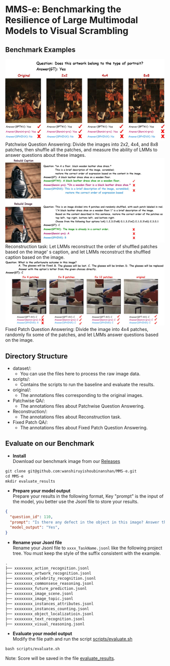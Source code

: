 # MMS-e: Benchmarking the Resilience of Large Multimodal Models to Visual Scrambling
## Benchmark Examples
![Demo1](imgs/lab1.jpeg)
Patchwise Question Answering: Divide the images into 2x2, 4x4, and 8x8 patches, then shuffle all the patches, and measure the ability of LMMs to answer questions about these images. 
![Demo2](imgs/lab2.jpeg)
Reconstruction task: Let LMMs reconstruct the order of shuffled patches based on the image' s caption, and let LMMs reconstruct the shuffled caption based on the image. 
![Demo3](imgs/lab3.jpeg)
Fixed Patch Question Answering: Divide the image into 4x4 patches, randomly fix some of the patches, and let LMMs answer questions based on the image.

## Directory Structure
- dataset/:
  - You can use the files here to process the raw image data.
- scripts/:
  - Contains the scripts to run the baseline and evaluate the results.
- original/:
  - The annotations files corresponding to the original images.
- Patchwise QA/:
  - The annotations files about Patchwise Question Answering.
- Reconstruction/:
  - The annotations files about Reconstruction task.
- Fixed Patch QA/:
  - The annotations files about Fixed Patch Question Answering.

 ## Evaluate on our Benchmark
- **Install**  
Download our benchmark image from our [Releases](https://huggingface.co/datasets/jyjyjyjy/MMS-e)
```Shell
git clone git@github.com:wanshiruyishoubinanshan/MMS-e.git
cd MMS-e
mkdir evaluate_results
```

- **Prepare your model output**  
Prepare your results in the following format, Key "prompt" is the input of the model, you better use the Jsonl file to store your results.

```json
{
  "question_id": 110, 
  "prompt": "Is there any defect in the object in this image? Answer the question using a single word or phrase.", 
  "model_output": "Yes",
}
```
- **Rename your Jsonl file**  
Rename your Jsonl file to ```xxxx_TaskName.jsonl``` like the following project tree. You must keep the style of the suffix consistent with the example.
```
.
├── xxxxxxxx_action_recognition.jsonl
├── xxxxxxxx_artwork_recognition.jsonl
├── xxxxxxxx_celebrity_recognition.jsonl
├── xxxxxxxx_commonsese_reasoning.jsonl
├── xxxxxxxx_future_prediction.jsonl
├── xxxxxxxx_image_scene.jsonl
├── xxxxxxxx_image_topic.jsonl
├── xxxxxxxx_instances_attributes.jsonl
├── xxxxxxxx_instances_counting.jsonl
├── xxxxxxxx_object_localizatioin.jsonl
├── xxxxxxxx_text_recognition.jsonl
├── xxxxxxxx_visual_reasoning.jsonl
```

- **Evaluate your model output**  
Modify the file path and run the script [scripts/evaluate.sh](scripts/evaluate.sh)
```
bash scripts/evaluate.sh
```
Note: Score will be saved in the file [evaluate_results](evaluate_results/). 
